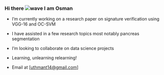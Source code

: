 ### Hi there ![wave](https://user-images.githubusercontent.com/61668807/198291877-28308e84-f91f-4f9f-aad2-46f5e0aa1c4f.gif=100x20) I am Osman

- I’m currently working on a research paper on signature verification using VGG-16 and OC-SVM

- I have assisted in a few research topics most notably pancreas segmentation

- I’m looking to collaborate on data science projects

- Learning, unlearning relearning!

- Email at [uthmant14@gmail.com]
